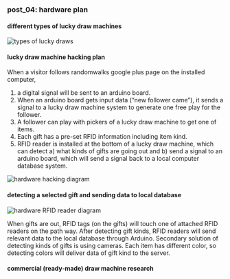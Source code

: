 ### post_04: hardware plan

#### different types of lucky draw machines
![types of lucky draws](https://raw.github.com/randomwalks/devart-template/master/project_images/luckyDraw_000.jpg "types of lucky draws")

#### lucky draw machine hacking plan

When a visitor follows  randomwalks google plus page on the installed computer,

1. a digital signal will be sent to an arduino board.
2. When an arduino board gets input data (“new follower came”), it sends a signal to a lucky draw machine system to generate one free play for the follower.
3. A follower can play with pickers of a lucky draw machine to get one of items.
4. Each gift has a pre-set RFID information including item kind.
5. RFID reader is installed at the bottom of a lucky draw machine, which can detect
  a) what kinds of gifts are going out and
  b) send a signal to an arduino board, which will send a signal back to a local computer database system.

![hardware hacking diagram]( https://raw.github.com/randomwalks/devart-template/master/project_images/hardware_hackingPlan_001.jpg "hardware hacking diagram")


#### detecting a selected gift and sending data to local database

![hardware RFID reader diagram](https://raw.github.com/randomwalks/devart-template/master/project_images/hardware_RFID_001.jpg "hardware RFID reader diagram")

When gifts are out, RFID tags (on the gifts) will touch one of attached RFID readers on the path way. After detecting gift kinds, RFID readers will send relevant data to the local database through Arduino.
Secondary solution of detecting kinds of gifts is using cameras. Each item has different color, so detecting colors will deliver data of gift kind to the server.


#### commercial (ready-made) draw machine research
